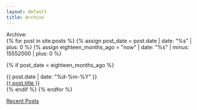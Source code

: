 ```yaml
---
layout: default
title: Archive
---
```


<div class="main">
  <div class="title">Archive:</div>
  {% for post in site.posts %}
  {% assign post_date = post.date | date: "%s" | plus: 0 %}
  {% assign eighteen_months_ago = "now" | date: "%s" | minus: 15552000 | plus: 0 %}

  {% if post_date < eighteen_months_ago %}
    <div class='column-date'>{{ post.date | date: "%d-%m-%Y" }}</div>
    <div class='column-title'><a href="{{ post.url }}">{{ post.title }}</a></div>
  {% endif %}
{% endfor %}
</div>

<a href="/">Recent Posts</a>
